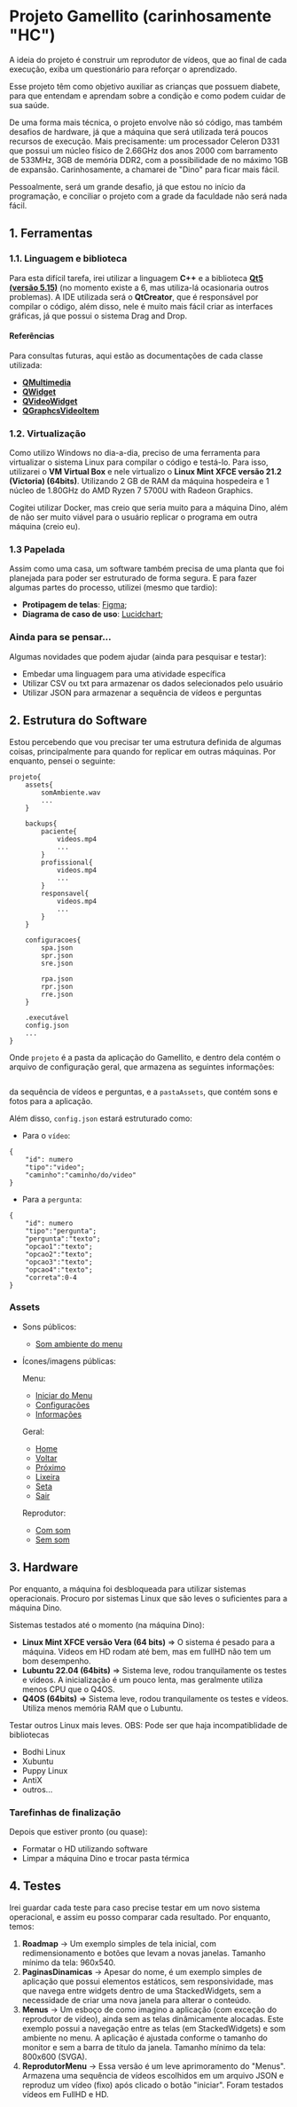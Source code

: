# Projeto Gamellito (carinhosamente "HC")

A ideia do projeto é construir um reprodutor de vídeos, que ao final de cada execução, exiba um questionário para reforçar o aprendizado. 

Esse projeto têm como objetivo auxiliar as crianças que possuem diabete, para que entendam e aprendam sobre a condição e como podem cuidar de sua saúde. 

De uma forma mais técnica, o projeto envolve não só código, mas também desafios de hardware, já que a máquina que será utilizada terá poucos recursos de execução. Mais precisamente: um processador Celeron D331 que possui um núcleo físico de 2.66GHz dos anos 2000 com barramento de 533MHz, 3GB de memória DDR2, com a possibilidade de no máximo 1GB de expansão. Carinhosamente, a chamarei de "Dino" para ficar mais fácil.

Pessoalmente, será um grande desafio, já que estou no início da programação, e conciliar o projeto com a grade da faculdade não será nada fácil.

## 1. Ferramentas

### 1.1. Linguagem e biblioteca
Para esta difícil tarefa, irei utilizar a linguagem **C++** e a biblioteca [**Qt5 (versão 5.15)**](https://doc.qt.io/qt-5/modules-cpp.html) (no momento existe a 6, mas utiliza-lá ocasionaria outros problemas). A IDE utilizada será o **QtCreator**, que é responsável por compilar o código, além disso, nele é muito mais fácil criar as interfaces gráficas, já que possui o sistema Drag and Drop.

#### Referências
Para consultas futuras, aqui estão as documentações de cada classe utilizada:

* [**QMultimedia**](https://doc.qt.io/qt-5/qtmultimedia-index.html)
* [**QWidget**](https://doc.qt.io/qt-5/qwidget.html)
* [**QVideoWidget**](https://doc.qt.io/qt-5/qvideowidget.html)
* [**QGraphcsVideoItem**](https://doc.qt.io/qt-5/qgraphicsvideoitem.html)

### 1.2. Virtualização

Como utilizo Windows no dia-a-dia, preciso de uma ferramenta para virtualizar o sistema Linux para compilar o código e testá-lo. Para isso, utilizarei o **VM Virtual Box** e nele virtualizo o **Linux Mint XFCE versão 21.2 (Victoria) (64bits)**. Utilizando 2 GB de RAM da máquina hospedeira e 1 núcleo de 1.80GHz do AMD Ryzen 7 5700U with Radeon Graphics.

Cogitei utilizar Docker, mas creio que seria muito para a máquina Dino, além de não ser muito viável para o usuário replicar o programa em outra máquina (creio eu).

### 1.3 Papelada

Assim como uma casa, um software também precisa de uma planta que foi planejada para poder ser estruturado de forma segura. E para fazer algumas partes do processo, utilizei (mesmo que tardio):

- **Protipagem de telas**: [Figma](https://www.figma.com);
- **Diagrama de caso de uso**: [Lucidchart](https://lucid.app/);

### Ainda para se pensar...
Algumas novidades que podem ajudar (ainda para pesquisar e testar):

* Embedar uma linguagem para uma atividade específica
* Utilizar CSV ou txt para armazenar os dados selecionados pelo usuário
* Utilizar JSON para armazenar a sequência de vídeos e perguntas

## 2. Estrutura do Software

Estou percebendo que vou precisar ter uma estrutura definida de algumas coisas, principalmente para quando for replicar em outras máquinas. Por enquanto, pensei o seguinte:

```
projeto{
    assets{
        somAmbiente.wav
        ...
    }

    backups{
        paciente{
            videos.mp4
            ...
        }
        profissional{
            videos.mp4
            ...
        }
        responsavel{
            videos.mp4
            ...
        }
    }
    
    configuracoes{
        spa.json
        spr.json
        sre.json

        rpa.json
        rpr.json
        rre.json
    }

    .executável
    config.json
    ...
}
```

Onde `projeto` é a pasta da aplicação do Gamellito, e dentro dela contém o arquivo de configuração geral, que armazena as seguintes informações:
```

```

da sequência de vídeos e perguntas, e a `pastaAssets`, que contém sons e fotos para a aplicação.

Além disso, `config.json` estará estruturado como:
* Para o `vídeo`: 
```
{
    "id": numero
    "tipo":"video";
    "caminho":"caminho/do/video"
}
```

* Para a `pergunta`: 
```
{
    "id": numero
    "tipo":"pergunta";
    "pergunta":"texto";
    "opcao1":"texto";
    "opcao2":"texto";
    "opcao3":"texto";
    "opcao4":"texto";
    "correta":0-4
}
```

### Assets

* Sons públicos:
    - [Som ambiente do menu](https://pixabay.com/pt/sound-effects/funny-and-comical-melody-glide-synth-bass-and-trumpet-21398/)

* Ícones/imagens públicas:
    
    Menu:
    - [Iniciar do Menu](https://br.freepik.com/icone/jogar-circulo_10435870#fromView=image_search_similar&page=1&position=10&uuid=40e7a8b3-175f-43da-9d45-47ff17ad6399)
    - [Configurações](https://br.freepik.com/icone/chave-inglesa_11270131)
    - [Informações](https://br.freepik.com/icone/informacoes_3916699#fromView=search&page=1&position=7&uuid=736630dc-7ab3-4b4b-842a-2bb19c458c58)

    Geral:
    - [Home](https://www.freepik.com/icon/home_1946436#fromView=search&page=1&position=1&uuid=df718193-70a8-4e6c-bbb2-cfdbf124f5f0)
    - [Voltar](https://www.freepik.com/icon/back_9126101#fromView=search&page=1&position=65&uuid=bf37574f-28a7-48f9-829d-081313cd83f3)
    - [Próximo](https://www.freepik.com/icon/right-arrow_9125994#fromView=resource_detail&position=44)
    - [Lixeira](https://br.freepik.com/icone/lixo_3917378#fromView=search&page=1&position=0&uuid=f109c5d2-09ce-4fec-a0f1-a15a1aac6a9a)
    - [Seta](https://br.freepik.com/icone/caret-up_3916917#fromView=search&page=1&position=2&uuid=ac09fa06-c342-4946-8d95-d4c28a6a72ef)
    - [Sair](https://br.freepik.com/icone/relogio-seis_7602707)
    
    Reprodutor:
    - [Com som](freepik.com/icon/volume_727269#fromView=search&page=1&position=2&uuid=a5f213c1-6501-4e0d-9c22-7edddaeb7029)
    - [Sem som](https://www.freepik.com/icon/mute_727240#fromView=search&page=1&position=3&uuid=a5f213c1-6501-4e0d-9c22-7edddaeb7029)

## 3. Hardware

Por enquanto, a máquina foi desbloqueada para utilizar sistemas operacionais. Procuro por sistemas Linux que são leves o suficientes para a máquina Dino.

Sistemas testados até o momento (na máquina Dino):
- **Linux Mint XFCE versão Vera (64 bits)** => O sistema é pesado para a máquina. Vídeos em HD rodam até bem, mas em fullHD não tem um bom desempenho.
- **Lubuntu 22.04 (64bits)** => Sistema leve, rodou tranquilamente os testes e vídeos. A inicialização é um pouco lenta, mas geralmente utiliza menos CPU que o Q4OS.
- **Q4OS (64bits)** => Sistema leve, rodou tranquilamente os testes e vídeos. Utiliza menos memória RAM que o Lubuntu.

Testar outros Linux mais leves. OBS: Pode ser que haja incompatiblidade de bibliotecas 
- Bodhi Linux
- Xubuntu
- Puppy Linux
- AntiX
- outros...

### Tarefinhas de finalização
Depois que estiver pronto (ou quase):

* Formatar o HD utilizando software
* Limpar a máquina Dino e trocar pasta térmica

## 4. Testes

Irei guardar cada teste para caso precise testar em um novo sistema operacional, e assim eu posso comparar cada resultado. Por enquanto, temos:

1. **Roadmap** -> Um exemplo simples de tela inicial, com redimensionamento e botões que levam a novas janelas. Tamanho mínimo da tela: 960x540.
2. **PaginasDinamicas** -> Apesar do nome, é um exemplo simples de aplicação que possui elementos estáticos, sem responsividade, mas que navega entre widgets dentro de uma StackedWidgets, sem a necessidade de criar uma nova janela para alterar o conteúdo.
3. **Menus** -> Um esboço de como imagino a aplicação (com exceção do reprodutor de vídeo), ainda sem as telas dinâmicamente alocadas. Este exemplo possui a navegação entre as telas (em StackedWidgets) e som ambiente no menu. A aplicação é ajustada conforme o tamanho do monitor e sem a barra de título da janela. Tamanho mínimo da tela: 800x600 (SVGA).
4. **ReprodutorMenu** -> Essa versão é um leve aprimoramento do "Menus". Armazena uma sequência de vídeos escolhidos em um arquivo JSON e reproduz um vídeo (fixo) após clicado o botão "iniciar". Foram testados vídeos em FullHD e HD. 
